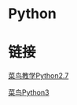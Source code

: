 # Python







# 链接

[菜鸟教学Python2.7](https://www.runoob.com/python/python-tutorial.html)

[菜鸟Python3](https://www.runoob.com/python3/python3-data-type.html)